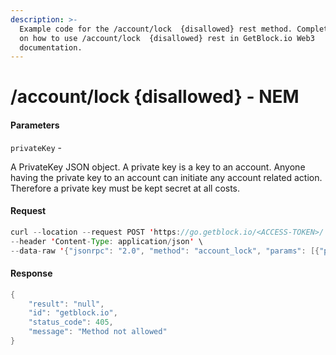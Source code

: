 ```yaml
---
description: >-
  Example code for the /account/lock  {disallowed} rest method. Сomplete guide
  on how to use /account/lock  {disallowed} rest in GetBlock.io Web3
  documentation.
---
```


# /account/lock {disallowed} - NEM

#### Parameters

`privateKey` -

A PrivateKey JSON object. A private key is a key to an account. Anyone having the private key to an account can initiate any account related action. Therefore a private key must be kept secret at all costs.

#### Request

```java
curl --location --request POST 'https://go.getblock.io/<ACCESS-TOKEN>/' \
--header 'Content-Type: application/json' \
--data-raw '{"jsonrpc": "2.0", "method": "account_lock", "params": [{"privateKey": {"value": "68e4f79f886927de698df4f857de2aada41ccca6617e56bb0d61623b35b08cc0"}}], "id": "getblock.io"}'
```

#### Response

```java
{
    "result": "null",
    "id": "getblock.io",
    "status_code": 405,
    "message": "Method not allowed"
}
```
